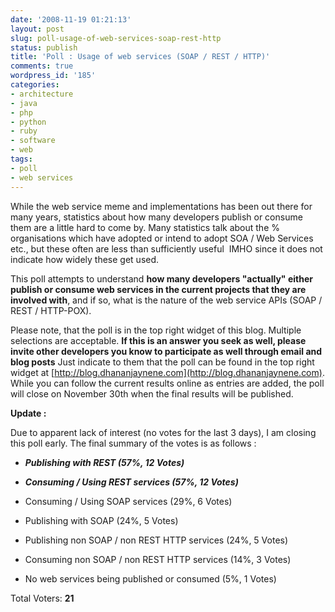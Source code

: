 ```yaml
---
date: '2008-11-19 01:21:13'
layout: post
slug: poll-usage-of-web-services-soap-rest-http
status: publish
title: 'Poll : Usage of web services (SOAP / REST / HTTP)'
comments: true
wordpress_id: '185'
categories:
- architecture
- java
- php
- python
- ruby
- software
- web
tags:
- poll
- web services
---
```


While the web service meme and implementations has been out there for many years, statistics about how many developers publish or consume them are a little hard to come by. Many statistics talk about the % organisations which have adopted or intend to adopt SOA / Web Services etc., but these often are less than sufficiently useful  IMHO since it does not indicate how widely these get used.

This poll attempts to understand **how many developers "actually" either publish or consume web services in the current projects that they are involved with**, and if so, what is the nature of the web service APIs (SOAP / REST / HTTP-POX).

Please note, that the poll is in the top right widget of this blog. Multiple selections are acceptable. **If this is an answer you seek as well, please invite other developers you know to participate as well through email and blog posts** Just indicate to them that the poll can be found in the top right widget at [http://blog.dhananjaynene.com](http://blog.dhananjaynene.com). While you can follow the current results online as entries are added, the poll will close on November 30th when the final results will be published.

**Update :**

Due to apparent lack of interest (no votes for the last 3 days), I am closing this poll early. The final summary of the votes is as follows :



	
  * **_Publishing with REST (57%, 12 Votes)_**

	
  * **_Consuming / Using REST services (57%, 12 Votes)_**

	
  * Consuming / Using SOAP services (29%, 6 Votes)

	
  * Publishing with SOAP (24%, 5 Votes)

	
  * Publishing non SOAP / non REST HTTP services (24%, 5 Votes)

	
  * Consuming non SOAP / non REST HTTP services (14%, 3 Votes)

	
  * No web services being published or consumed (5%, 1 Votes)




Total Voters: **21**
